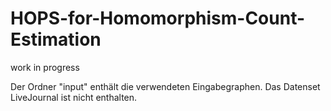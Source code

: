 # HOPS-for-Homomorphism-Count-Estimation

work in progress

Der Ordner "input" enthält die verwendeten Eingabegraphen. Das Datenset LiveJournal ist nicht enthalten.
